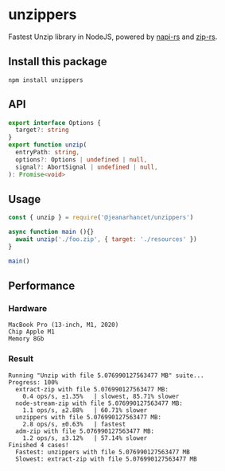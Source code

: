 # unzippers

Fastest Unzip library in NodeJS, powered by [napi-rs](https://napi.rs) and [zip-rs](https://github.com/zip-rs/zip).

## Install this package

```
npm install unzippers
```

## API

```ts
export interface Options {
  target?: string
}
export function unzip(
  entryPath: string,
  options?: Options | undefined | null,
  signal?: AbortSignal | undefined | null,
): Promise<void>
```

## Usage

```js
const { unzip } = require('@jeanarhancet/unzippers')

async function main (){}
  await unzip('./foo.zip', { target: './resources' })
}

main()
```

## Performance

### Hardware

```
MacBook Pro (13-inch, M1, 2020)
Chip Apple M1
Memory 8Gb
```

### Result

```
Running "Unzip with file 5.076990127563477 MB" suite...
Progress: 100%
  extract-zip with file 5.076990127563477 MB:
    0.4 ops/s, ±1.35%   | slowest, 85.71% slower
  node-stream-zip with file 5.076990127563477 MB:
    1.1 ops/s, ±2.88%   | 60.71% slower
  unzippers with file 5.076990127563477 MB:
    2.8 ops/s, ±0.63%   | fastest
  adm-zip with file 5.076990127563477 MB:
    1.2 ops/s, ±3.12%   | 57.14% slower
Finished 4 cases!
  Fastest: unzippers with file 5.076990127563477 MB
  Slowest: extract-zip with file 5.076990127563477 MB
```
